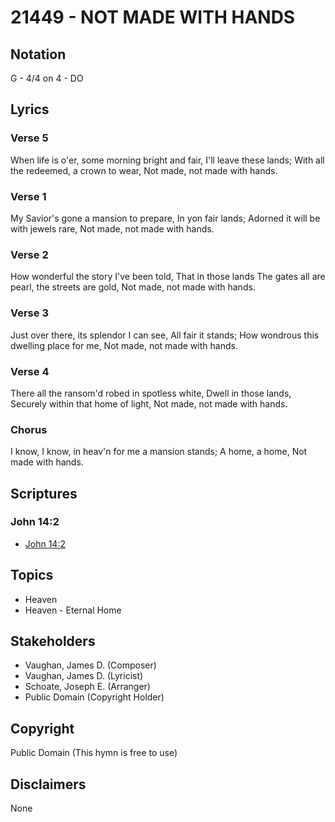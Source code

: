 # 21449 - NOT MADE WITH HANDS

## Notation

G - 4/4 on 4 - DO

## Lyrics

### Verse 5

When life is o'er, some morning bright and fair, I'll leave these lands; With all the redeemed, a crown to wear, Not made, not made with hands.

### Verse 1

My Savior's gone a mansion to prepare, In yon fair lands; Adorned it will be with jewels rare, Not made, not made with hands.

### Verse 2

How wonderful the story I've been told, That in those lands The gates all are pearl, the streets are gold, Not made, not made with hands.

### Verse 3

Just over there, its splendor I can see, All fair it stands; How wondrous this dwelling place for me, Not made, not made with hands.

### Verse 4

There all the ransom'd robed in spotless white, Dwell in those lands, Securely within that home of light, Not made, not made with hands.

### Chorus

I know, I know, in heav'n for me a mansion stands; A home, a home, Not made with hands.


## Scriptures

### John 14:2

- [John 14:2](https://www.biblegateway.com/passage/?search=John%2014%3A2)


## Topics

- Heaven
- Heaven - Eternal Home

## Stakeholders

- Vaughan, James D. (Composer)
- Vaughan, James D. (Lyricist)
- Schoate, Joseph E. (Arranger)
- Public Domain (Copyright Holder)

## Copyright

Public Domain
(This hymn is free to use)

## Disclaimers

None

